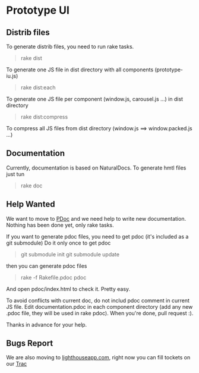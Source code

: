 # Prototype UI

## Distrib files

To generate distrib files, you need to run rake tasks.

> rake dist 

To generate one JS file in dist directory with all components (prototype-iu.js)

> rake dist:each

To generate one JS file per component (window.js, carousel.js ...) in dist directory

> rake dist:compress 

To compress all JS files from dist directory (window.js ==> window.packed.js ...)

## Documentation

Currently, documentation is based on NaturalDocs. To generate hmtl files just tun

> rake doc

## Help Wanted

We want to move to [PDoc](http://pdoc.org/) and we need help to write new documentation.
Nothing has been done yet, only rake tasks.

If you want to generate pdoc files, you need to get pdoc (it's included as a git submodule)
Do it only once to get pdoc

> git submodule init
> git submodule update

then you can generate pdoc files

> rake -f Rakefile.pdoc pdoc 

And open pdoc/index.html to check it. Pretty easy.

To avoid conflicts with current doc, do not includ pdoc comment in current JS file. Edit documentation.pdoc in each component directory (add any new .pdoc file, they will be used in rake pdoc).
When you're done, pull request :).

Thanks in advance for your help.

## Bugs Report

We are also moving to [lighthouseapp.com](http://lighthouseapp.com/), right now you can fill tockets on our [Trac](http://dev.prototype-ui.com/)
